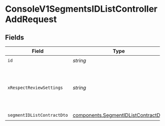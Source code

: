 # ConsoleV1SegmentsIDListControllerAddRequest


## Fields

| Field                                                                                      | Type                                                                                       | Required                                                                                   | Description                                                                                |
| ------------------------------------------------------------------------------------------ | ------------------------------------------------------------------------------------------ | ------------------------------------------------------------------------------------------ | ------------------------------------------------------------------------------------------ |
| `id`                                                                                       | *string*                                                                                   | :heavy_check_mark:                                                                         | id                                                                                         |
| `xRespectReviewSettings`                                                                   | *string*                                                                                   | :heavy_minus_sign:                                                                         | Optional header to respect review settings for mutation endpoints.                         |
| `segmentIDListContractDto`                                                                 | [components.SegmentIDListContractDto](../../models/components/segmentidlistcontractdto.md) | :heavy_check_mark:                                                                         | N/A                                                                                        |